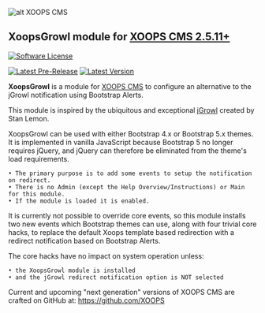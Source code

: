 ![alt XOOPS CMS](https://xoops.org/images/logoXoops4GithubRepository.png)
## XoopsGrowl module for [XOOPS CMS 2.5.11+](https://xoops.org)
[![Software License](https://img.shields.io/badge/license-GPL-brightgreen.svg?style=flat)](https://www.gnu.org/licenses/gpl-2.0.html)

[![Latest Pre-Release](https://img.shields.io/github/tag/DejaDingo/XoopsGrowl.svg?style=flat)](https://github.com/DejaDingo/XoopsGrowl/tags/)
[![Latest Version](https://img.shields.io/github/release/DejaDingo/XoopsGrowl.svg?style=flat)](https://github.com/DejaDingo/XoopsGrowl/releases/)

**XoopsGrowl** is a module for [XOOPS CMS](https://xoops.org) to configure an alternative to the jGrowl notification using Bootstrap Alerts.

This module is inspired by the ubiquitous and exceptional [jGrowl](https://github.com/stanlemon/jGrowl) created by Stan Lemon.

XoopsGrowl can be used with either Bootstrap 4.x or Bootstrap 5.x themes.
It is implemented in vanilla JavaScript  because Bootstrap 5 no longer requires jQuery,
and jQuery can therefore be eliminated from the theme's load requirements.

	• The primary purpose is to add some events to setup the notification on redirect.
	• There is no Admin (except the Help Overview/Instructions) or Main for this module.
	• If the module is loaded it is enabled.

It is currently not possible to override core events, so this module installs two new events which
Bootstrap themes can use, along with four trivial core hacks,
to replace the default Xoops template based redirection with a redirect notification
based on Bootstrap Alerts.

The core hacks have no impact on system operation unless:

	• the XoopsGrowl module is installed
	• and the jGrowl redirect notification option is NOT selected

Current and upcoming "next generation" versions of XOOPS CMS are crafted on GitHub at: https://github.com/XOOPS
